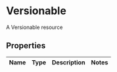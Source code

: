 

# Versionable

A Versionable resource

## Properties

| Name | Type | Description | Notes |
|------------ | ------------- | ------------- | -------------|



